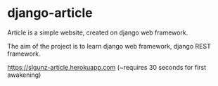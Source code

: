 # django-article
Article is a simple website, created on django web framework.

The aim of the project is to learn django web framework, django REST framework.

https://slgunz-article.herokuapp.com (~requires 30 seconds for first awakening)

